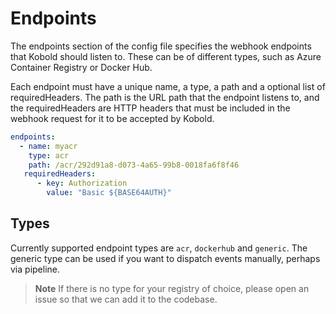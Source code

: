 # Endpoints

The endpoints section of the config file specifies the webhook endpoints that
Kobold should listen to. These can be of different types, such as Azure
Container Registry or Docker Hub.

Each endpoint must have a unique name, a type, a path and a optional list of
requiredHeaders. The path is the URL path that the endpoint listens to, and the
requiredHeaders are HTTP headers that must be included in the webhook request
for it to be accepted by Kobold.

```yaml
endpoints:
  - name: myacr
    type: acr
    path: /acr/292d91a8-d073-4a65-99b8-0018fa6f8f46
   requiredHeaders:
      - key: Authorization
        value: "Basic ${BASE64AUTH}"
```

## Types

Currently supported endpoint types are `acr`, `dockerhub` and `generic`. The
generic type can be used if you want to dispatch events manually, perhaps via
pipeline.

> **Note** If there is no type for your registry of choice, please open an issue so that we
can add it to the codebase.
